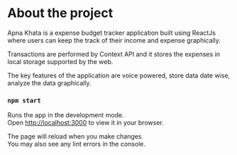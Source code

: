 # About the project

Apna Khata is a expense budget tracker application built using
ReactJs where users can keep the track of their income and expense
graphically.

Transactions are performed by Context API and it stores the expenses
in local storage supported by the web.

The key features of the application are voice powered, store data
date wise, analyze the data graphically.

### `npm start`

Runs the app in the development mode.\
Open [http://localhost:3000](http://localhost:3000) to view it in your browser.

The page will reload when you make changes.\
You may also see any lint errors in the console.

